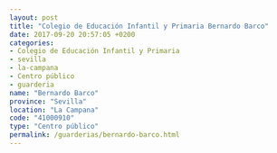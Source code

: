```yaml
---
layout: post
title: "Colegio de Educación Infantil y Primaria Bernardo Barco"
date: 2017-09-20 20:57:05 +0200
categories:
- Colegio de Educación Infantil y Primaria
- sevilla
- la-campana
- Centro público
- guarderia
name: "Bernardo Barco"
province: "Sevilla"
location: "La Campana"
code: "41000910"
type: "Centro público"
permalink: /guarderias/bernardo-barco.html
---
```

